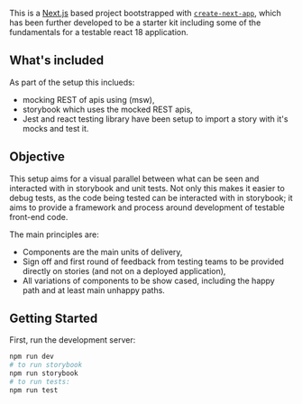 This is a [Next.js](https://nextjs.org/) based project bootstrapped with [`create-next-app`](https://github.com/vercel/next.js/tree/canary/packages/create-next-app), which has been further developed to be a starter kit including some of the fundamentals for a testable react 18 application.

## What's included 

As part of the setup this inclueds:
- mocking REST of apis using (msw), 
- storybook which uses the mocked REST apis,
- Jest and react testing library have been setup to import a story with it's mocks and test it.

## Objective

This setup aims for a visual parallel between what can be seen and interacted with in storybook and 
unit tests.  Not only this makes it easier to debug tests, as the code being tested can be interacted with
in storybook; it aims to provide a framework and process around development of testable front-end code.

The main principles are:
- Components are the main units of delivery,
- Sign off and first round of feedback from testing teams to be provided directly on stories (and not on a deployed application),
- All variations of components to be show cased, including the happy path and at least main unhappy paths.


## Getting Started

First, run the development server:

```bash
npm run dev
# to run storybook
npm run storybook
# to run tests:
npm run test
```
